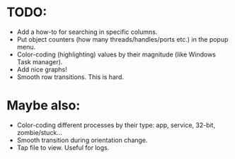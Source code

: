 # TODO:

* Add a how-to for searching in specific columns.
* Put object counters (how many threads/handles/ports etc.) in the popup menu.
* Color-coding (highlighting) values by their magnitude (like Windows Task manager).
* Add nice graphs!
* Smooth row transitions. This is hard.

# Maybe also:
* Color-coding different processes by their type: app, service, 32-bit, zombie/stuck...
* Smooth transition during orientation change.
* Tap file to view. Useful for logs.
